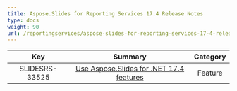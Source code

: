 ```yaml
---
title: Aspose.Slides for Reporting Services 17.4 Release Notes
type: docs
weight: 90
url: /reportingservices/aspose-slides-for-reporting-services-17-4-release-notes/
---
```


|**Key** |**Summary** |**Category** |
| :-: | :-: | :-: |
|SLIDESRS-33525|[Use Aspose.Slides for .NET 17.4 features](https://docs.aspose.com/display/slidesnet/Aspose.Slides+for+.NET+17.4+Release+Notes)|Feature|

